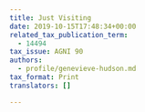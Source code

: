 ```yaml
---
title: Just Visiting
date: 2019-10-15T17:48:34+00:00
related_tax_publication_term:
  - 14494
tax_issue: AGNI 90
authors:
  - profile/genevieve-hudson.md
tax_format: Print
translators: []

---
```

